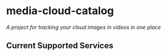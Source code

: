 # media-cloud-catalog

*A project for tracking your cloud images in videos in one place*

## Current Supported Services
